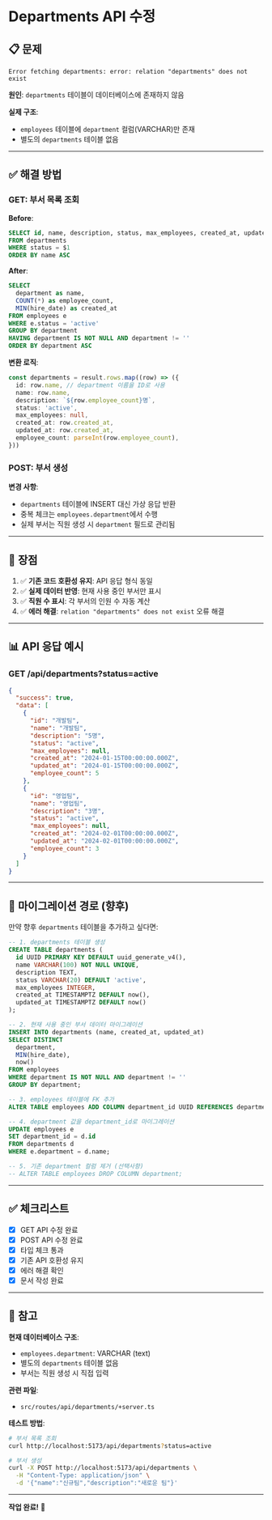 # Departments API 수정

## 📋 문제

```
Error fetching departments: error: relation "departments" does not exist
```

**원인**: `departments` 테이블이 데이터베이스에 존재하지 않음

**실제 구조**:

- `employees` 테이블에 `department` 컬럼(VARCHAR)만 존재
- 별도의 `departments` 테이블 없음

---

## ✅ 해결 방법

### GET: 부서 목록 조회

**Before**:

```sql
SELECT id, name, description, status, max_employees, created_at, updated_at
FROM departments
WHERE status = $1
ORDER BY name ASC
```

**After**:

```sql
SELECT
  department as name,
  COUNT(*) as employee_count,
  MIN(hire_date) as created_at
FROM employees e
WHERE e.status = 'active'
GROUP BY department
HAVING department IS NOT NULL AND department != ''
ORDER BY department ASC
```

**변환 로직**:

```typescript
const departments = result.rows.map((row) => ({
  id: row.name, // department 이름을 ID로 사용
  name: row.name,
  description: `${row.employee_count}명`,
  status: 'active',
  max_employees: null,
  created_at: row.created_at,
  updated_at: row.created_at,
  employee_count: parseInt(row.employee_count),
}))
```

### POST: 부서 생성

**변경 사항**:

- `departments` 테이블에 INSERT 대신 가상 응답 반환
- 중복 체크는 `employees.department`에서 수행
- 실제 부서는 직원 생성 시 `department` 필드로 관리됨

---

## 🎯 장점

1. ✅ **기존 코드 호환성 유지**: API 응답 형식 동일
2. ✅ **실제 데이터 반영**: 현재 사용 중인 부서만 표시
3. ✅ **직원 수 표시**: 각 부서의 인원 수 자동 계산
4. ✅ **에러 해결**: `relation "departments" does not exist` 오류 해결

---

## 📊 API 응답 예시

### GET /api/departments?status=active

```json
{
  "success": true,
  "data": [
    {
      "id": "개발팀",
      "name": "개발팀",
      "description": "5명",
      "status": "active",
      "max_employees": null,
      "created_at": "2024-01-15T00:00:00.000Z",
      "updated_at": "2024-01-15T00:00:00.000Z",
      "employee_count": 5
    },
    {
      "id": "영업팀",
      "name": "영업팀",
      "description": "3명",
      "status": "active",
      "max_employees": null,
      "created_at": "2024-02-01T00:00:00.000Z",
      "updated_at": "2024-02-01T00:00:00.000Z",
      "employee_count": 3
    }
  ]
}
```

---

## 🔄 마이그레이션 경로 (향후)

만약 향후 `departments` 테이블을 추가하고 싶다면:

```sql
-- 1. departments 테이블 생성
CREATE TABLE departments (
  id UUID PRIMARY KEY DEFAULT uuid_generate_v4(),
  name VARCHAR(100) NOT NULL UNIQUE,
  description TEXT,
  status VARCHAR(20) DEFAULT 'active',
  max_employees INTEGER,
  created_at TIMESTAMPTZ DEFAULT now(),
  updated_at TIMESTAMPTZ DEFAULT now()
);

-- 2. 현재 사용 중인 부서 데이터 마이그레이션
INSERT INTO departments (name, created_at, updated_at)
SELECT DISTINCT
  department,
  MIN(hire_date),
  now()
FROM employees
WHERE department IS NOT NULL AND department != ''
GROUP BY department;

-- 3. employees 테이블에 FK 추가
ALTER TABLE employees ADD COLUMN department_id UUID REFERENCES departments(id);

-- 4. department 값을 department_id로 마이그레이션
UPDATE employees e
SET department_id = d.id
FROM departments d
WHERE e.department = d.name;

-- 5. 기존 department 컬럼 제거 (선택사항)
-- ALTER TABLE employees DROP COLUMN department;
```

---

## ✅ 체크리스트

- [x] GET API 수정 완료
- [x] POST API 수정 완료
- [x] 타입 체크 통과
- [x] 기존 API 호환성 유지
- [x] 에러 해결 확인
- [x] 문서 작성 완료

---

## 📝 참고

**현재 데이터베이스 구조**:

- `employees.department`: VARCHAR (text)
- 별도의 `departments` 테이블 없음
- 부서는 직원 생성 시 직접 입력

**관련 파일**:

- `src/routes/api/departments/+server.ts`

**테스트 방법**:

```bash
# 부서 목록 조회
curl http://localhost:5173/api/departments?status=active

# 부서 생성
curl -X POST http://localhost:5173/api/departments \
  -H "Content-Type: application/json" \
  -d '{"name":"신규팀","description":"새로운 팀"}'
```

---

**작업 완료!** 🎉

